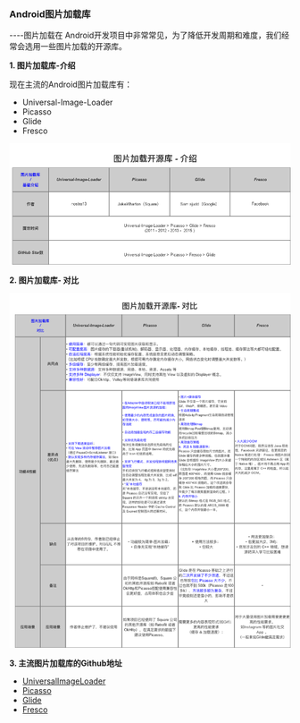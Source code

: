 ### Android图片加载库

----图片加载在 Android开发项目中非常常见，为了降低开发周期和难度，我们经常会选用一些图片加载的开源库。

**1. 图片加载库-介绍**

现在主流的Android图片加载库有：

- Universal-Image-Loader
- Picasso
- Glide
- Fresco

![image](https://github.com/zhaoqingyue/ZQYAndroidNotes/blob/master/%E5%9B%BE%E7%89%87%E5%8A%A0%E8%BD%BD%E5%BA%93/img/image_load0.png)

**2. 图片加载库- 对比**

![image](https://github.com/zhaoqingyue/ZQYAndroidNotes/blob/master/%E5%9B%BE%E7%89%87%E5%8A%A0%E8%BD%BD%E5%BA%93/img/image_load1.png)

**3. 主流图片加载库的Github地址**

- [UniversalImageLoader](https://github.com/nostra13/Android-Universal-Image-Loader)
- [Picasso](https://github.com/square/picasso)
- [Glide](https://github.com/bumptech/glide)
- [Fresco](https://github.com/facebook/fresco)